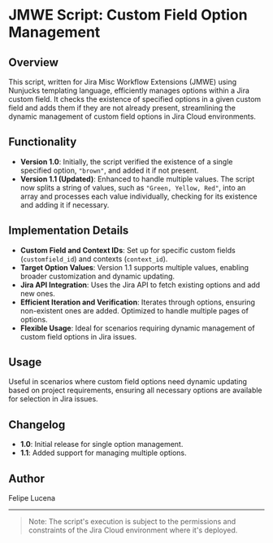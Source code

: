 # JMWE Script: Custom Field Option Management

## Overview
This script, written for Jira Misc Workflow Extensions (JMWE) using Nunjucks templating language, efficiently manages options within a Jira custom field. It checks the existence of specified options in a given custom field and adds them if they are not already present, streamlining the dynamic management of custom field options in Jira Cloud environments.

## Functionality
- **Version 1.0**: Initially, the script verified the existence of a single specified option, `"brown"`, and added it if not present.
- **Version 1.1 (Updated)**: Enhanced to handle multiple values. The script now splits a string of values, such as `"Green, Yellow, Red"`, into an array and processes each value individually, checking for its existence and adding it if necessary.

## Implementation Details
- **Custom Field and Context IDs**: Set up for specific custom fields (`customfield_id`) and contexts (`context_id`).
- **Target Option Values**: Version 1.1 supports multiple values, enabling broader customization and dynamic updating.
- **Jira API Integration**: Uses the Jira API to fetch existing options and add new ones.
- **Efficient Iteration and Verification**: Iterates through options, ensuring non-existent ones are added. Optimized to handle multiple pages of options.
- **Flexible Usage**: Ideal for scenarios requiring dynamic management of custom field options in Jira issues.

## Usage
Useful in scenarios where custom field options need dynamic updating based on project requirements, ensuring all necessary options are available for selection in Jira issues.

## Changelog
- **1.0**: Initial release for single option management.
- **1.1**: Added support for managing multiple options.

## Author
Felipe Lucena

---

> Note: The script's execution is subject to the permissions and constraints of the Jira Cloud environment where it's deployed.

